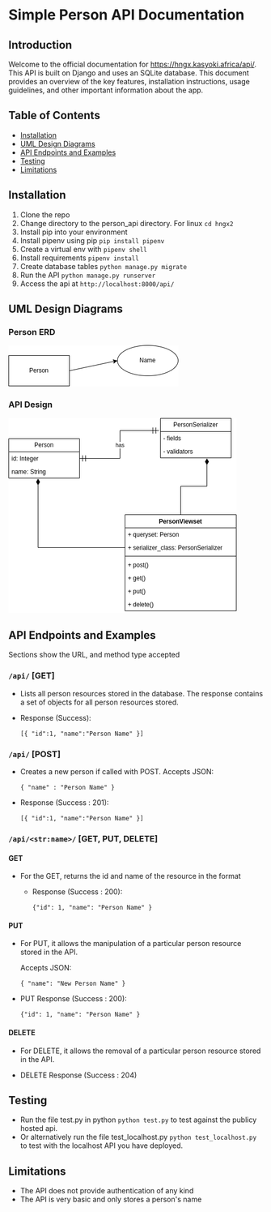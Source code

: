 # Simple Person API Documentation

## Introduction

Welcome to the official documentation for https://hngx.kasyoki.africa/api/. This API is built on Django and uses an SQLite database. This document provides an overview of the key features, installation instructions, usage guidelines, and other important information about the app.

## Table of Contents

- [Installation](#installation)
- [UML Design Diagrams](#uml-design-diagrams)
- [API Endpoints and Examples](#api-endpoints)
- [Testing](#testing)
- [Limitations](#limitations)

## Installation

1. Clone the repo
2. Change directory to the person_api directory. For linux `cd hngx2`
3. Install pip into your environment
4. Install pipenv using pip `pip install pipenv`
5. Create a virtual env with `pipenv shell`
6. Install requirements `pipenv install`
7. Create database tables `python manage.py migrate`
8. Run the API `python manage.py runserver`
9. Access the api at `http://localhost:8000/api/`

## UML Design Diagrams

### Person ERD

![Person Entity Diagram](../UML_Designs/person_entity.png)

### API Design

![API Design](../UML_Designs/person_api.drawio.png)

## API Endpoints and Examples

Sections show the URL, and method type accepted

### `/api/` [GET]

- Lists all person resources stored in the database. The response contains a set of objects for all person resources stored.

- Response (Success):

  ```
  [{ "id":1, "name":"Person Name" }]
  ```

### `/api/` [POST]

- Creates a new person if called with POST. Accepts JSON:
  ```
  { "name" : "Person Name" }
  ```
- Response (Success : 201):
  ```
  [{ "id":1, "name":"Person Name" }]
  ```

### `/api/<str:name>/` [GET, PUT, DELETE]

#### GET

- For the GET, returns the id and name of the resource in the format

  - Response (Success : 200):
    ```
    {"id": 1, "name": "Person Name" }
    ```

#### PUT

- For PUT, it allows the manipulation of a particular person resource stored in the API.

  Accepts JSON:

  ```
  { "name": "New Person Name" }
  ```

- PUT Response (Success : 200):
  ```
  {"id": 1, "name": "Person Name" }
  ```

#### DELETE

- For DELETE, it allows the removal of a particular person resource stored in the API.

- DELETE Response (Success : 204)

## Testing

- Run the file test.py in python `python test.py` to test against the publicy hosted api.
- Or alternatively run the file test_localhost.py `python test_localhost.py` to test with the localhost API you have deployed.

## Limitations

- The API does not provide authentication of any kind
- The API is very basic and only stores a person's name
